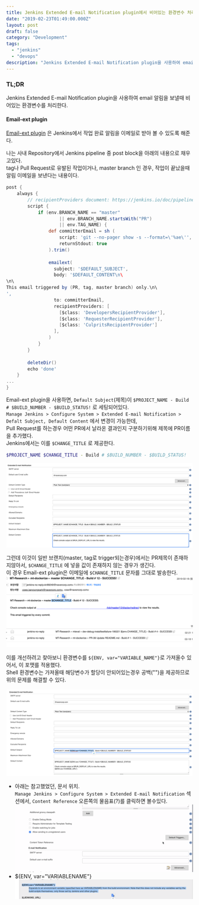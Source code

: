 ```yaml
---
title: Jenkins Extended E-mail Notification plugin에서 비어있는 환경변수 처리
date: "2019-02-23T01:49:00.000Z"
layout: post
draft: false
category: "Development"
tags:
  - "jenkins"
  - "devops"
description: "Jenkins Extended E-mail Notification plugin을 사용하여 email 알림을 보낸다."
---
```


### TL;DR
Jenkins Extended E-mail Notification plugin을 사용하여 email 알림을 보낼때 비어있는 환경변수를 처리한다. 


#### Email-ext plugin
[Email-ext plugin](https://wiki.jenkins.io/display/JENKINS/Email-ext+plugin) 은 Jenkins에서 작업 완료 알림을 이메일로 받아 볼 수 있도록 해준다.

나는 사내 Repository에서 Jenkins pipeline 중 post block을 아래의 내용으로 채우고있다.<br/>
tag나 Pull Request로 유발된 작업이거나, master branch 인 경우, 작업이 끝났을때 알림 이메일을 보낸다는 내용이다.<br/> 
```groovy
post {
    always {
        // recipientProviders document: https://jenkins.io/doc/pipeline/steps/email-ext/
        script {
            if (env.BRANCH_NAME == "master"
                    || env.BRANCH_NAME.startsWith("PR")
                    || env.TAG_NAME) {
                def committerEmail = sh (
                    script: 'git --no-pager show -s --format=\'%ae\'',
                    returnStdout: true
                ).trim()

                emailext(
                  subject: '$DEFAULT_SUBJECT',
                  body: '$DEFAULT_CONTENT\n\
\n\
This email triggered by (PR, tag, master branch) only.\n\
',
                  to: committerEmail,
                  recipientProviders: [
                    [$class: 'DevelopersRecipientProvider'],
                    [$class: 'RequesterRecipientProvider'],
                    [$class: 'CulpritsRecipientProvider']
                  ],
                )
            }
        }

        deleteDir()
        echo 'done'
    }
...
}
```

Email-ext plugin을 사용하면, `Default Subject`(제목)이 `$PROJECT_NAME - Build # $BUILD_NUMBER - $BUILD_STATUS!` 로 세팅되어있다.<br/>
`Manage Jenkins > Configure System > Extended E-mail Notification > Defalt Subject, Default Content` 에서 변경이 가능한데,<br/>
Pull Request를 하는경우 어떤 PR에서 날라온 결과인지 구분하기위해 제목에 PR이름을 추가했다.<br/>
Jenkins에서는 이를 `$CHANGE_TITLE` 로 제공한다.<br/>
```bash
$PROJECT_NAME $CHANGE_TITLE - Build # $BUILD_NUMBER - $BUILD_STATUS!
```
![before_setting.png](./before_setting.png)

그런데 이것이 일반 브랜치(master, tag로 trigger되는경우)에서는 PR제목이 존재하지않아서, `$CHANGE_TITLE` 에 넣을 값이 존재하지 않는 경우가 생긴다.<br/>
이 경우 Email-ext plugin은 이메일에 `$CHANGE_TITLE` 문자를 그대로 발송한다.<br/>
![prev_example.png](./prev_example.png)

이를 개선하려고 찾아보니 환경변수를 `${ENV, var="VARIABLE_NAME"}`로 가져올수 있어서, 이 포맷를 적용했다.<br/>
Shell 환경변수는 가져올때 해당변수가 할당이 안되어있는경우 공백("")을 제공하므로 위의 문제를 해결할 수 있다.<br/>   
![env_setting.png](./env_setting.png)

- 아래는 참고했었던, 문서 위치.<br/>
`Manage Jenkins > Configure System > Extended E-mail Notification` 섹션에서, `Content Reference` 오른쪽의 물음표(?)를 클릭하면 볼수있다.  
![reference_gif.gif](./reference_gif.gif)
- ${ENV, var="VARIABLENAME"}
![reference.png](./reference.png)
